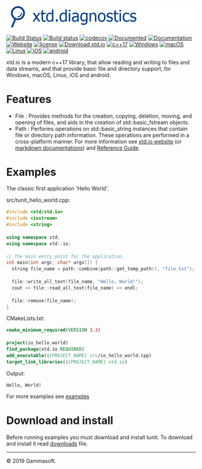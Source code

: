[![tunit](docs/pictures/header.png)](https://gammasoft71.wixsite.com/xtd-tunit)

[![Build Status](https://travis-ci.org/gammasoft71/xtd_io.svg?branch=master)](https://travis-ci.org/gammasoft71/xtd_io)
[![Build status](https://ci.appveyor.com/api/projects/status/qverymyu0fopqnt4?svg=true)](https://ci.appveyor.com/project/gammasoft71/xtd-io)
[![codecov](https://codecov.io/gh/gammasoft71/xtd.io/branch/master/graph/badge.svg)](https://codecov.io/gh/gammasoft71/xtd.io)
[![Documented](https://codedocs.xyz/gammasoft71/xtd.io.svg)](https://codedocs.xyz/gammasoft71/xtd.io/)
[![Documentation](https://img.shields.io/badge/markdown-Documentation-brightgreen.svg)](./docs/home.md)
[![Website](https://img.shields.io/website-up-down-green-red/http/shields.io.svg?label=xtd-tunit%20website)](https://gammasoft71.wixsite.com/xtd-tunit)
[![license](https://img.shields.io/github/license/gammasoft71/xtd.io.svg)](LICENSE.md)
[![Download xtd.io](https://img.shields.io/sourceforge/dt/iopro.svg)](https://sourceforge.net/projects/iopro/files/latest/download)
[![c++17](https://img.shields.io/badge/c++-17-004080.svg)](https://en.wikipedia.org/wiki/C%2B%2B17)
[![Windows](https://img.shields.io/badge/os-Windows-004080.svg)](https://en.wikipedia.org/wiki/Microsoft_Windows)
[![macOS](https://img.shields.io/badge/os-macOS-004080.svg)](https://en.wikipedia.org/wiki/MacOS)
[![Linux](https://img.shields.io/badge/os-Linux-004080.svg)](https://en.wikipedia.org/wiki/Linux)
[![iOS](https://img.shields.io/badge/os-iOS-004080.svg)](https://en.wikipedia.org/wiki/IOS)
[![android](https://img.shields.io/badge/os-android-004080.svg)](https://en.wikipedia.org/wiki/Android_(operating_system))

xtd.io is a modern c++17 library, that allow reading and writing to files and data streams, and that provide basic file and directory support, for Windows, macOS, Linux, iOS and android.

# Features

* File : Provides methods for the creation, copying, deletion, moving, and opening of files, and aids in the creation of std::basic_fstream objects.
* Path : Performs operations on std::basic_string instances that contain file or directory path information. These operations are performed in a cross-platform manner.
For more information see [xtd.io website](https://gammasoft71.wixsite.com/xtd-io) (or [markdown documentations](docs/home.md)) and [Reference Guide](https://codedocs.xyz/gammasoft71/xtd.io/).

# Examples

The classic first application 'Hello World'.

src/tunit_hello_world.cpp:

```c++
#include <xtd/xtd.io>
#include <iostream>
#include <string>

using namespace std;
using namespace xtd::io;

// The main entry point for the application.
int main(int argc, char* argv[]) {
  string file_name = path::combine(path::get_temp_path(), "file.txt");
  
  file::write_all_text(file_name, "Hello, World!");
  cout << file::read_all_text(file_name) << endl;
  
  file::remove(file_name);
}
```

CMakeLists.txt:

```cmake
cmake_minimum_required(VERSION 3.3)

project(io_hello_world)
find_package(xtd.io REQUIRED)
add_executable(${PROJECT_NAME} src/io_hello_world.cpp)
target_link_libraries(${PROJECT_NAME} xtd.io)
```

Output:
```
Hello, World!
```

For more examples see [examples](examples)

# Download and install

Before running examples you must download and install tunit. To download and install it read [downloads](docs/downloads.md) file.

______________________________________________________________________________________________

© 2019 Gammasoft.
